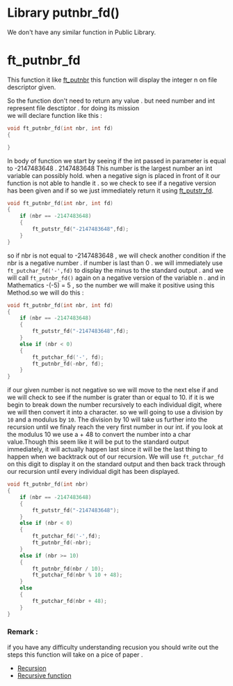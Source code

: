 # Library putnbr_fd()

We don't have any similar function in Public Library.

# ft_putnbr_fd

This function it like [ft_putnbr](../04-putnbr/README.md) this function will display the integer n on file descriptor given. 

So the function don't need to return any value . but need number and int represent file desctiptor .  for doing its mission  
we will declare function like this :

```c
void ft_putnbr_fd(int nbr, int fd)
{

}
```

In body of function we start by seeing if the int passed in parameter is equal to -2147483648 . 
2147483648 This number is the largest number an int variable can possibly hold. 
when a negative sign is placed in front of it our function is not able to handle it .  so we check to see if a negative version has been given and if so we just immediately return it using [ft_putstr_fd](../13-putstr_fd/README.md).

```c
void ft_putnbr_fd(int nbr, int fd)
{
    if (nbr == -2147483648)
    {
        ft_putstr_fd("-2147483648",fd);
    }
}
```

so if nbr is not equal to -2147483648 , we will check another condition if the nbr is a negative number . if number is last than 0 . we will immediately use `ft_putchar_fd('-',fd)` to display the minus to the standard output . and we will call `ft_putnbr_fd()` again on a negative version of the variable n . 
and in Mathematics -(-5) = 5 , so the number we will make it positive using this Method.so we will do this : 

```c
void ft_putnbr_fd(int nbr, int fd)
{
    if (nbr == -2147483648)
    {
        ft_putstr_fd("-2147483648",fd);
    }
    else if (nbr < 0)
    {
        ft_putchar_fd('-', fd);
        ft_putnbr_fd(-nbr, fd);
    }
}
```

if our given number is not negative so we will move to the next else if and we will check to see if the number is grater than or equal to 10. if it is we begin to break down the number recursively to each individual digit, where we will then convert it into a character. 
so we will going to use a division by `10` and a modulus by `10`. The division by 10 will take us further into the recursion until we finaly reach the very first number in our int. if you look at the modulus 10 we use a + 48 to convert the number into a char value.Though this seem like it will be put to the standard output immediately, it will actually happen last since it will be the last thing to happen when we backtrack out of our recursion. 
We will use `ft_putchar_fd` on this digit to display it on the standard output and then back track through our recursion until every individual digit has been displayed.


```c
void ft_putnbr_fd(int nbr)
{
    if (nbr == -2147483648)
    {
        ft_putstr_fd("-2147483648");
    }
    else if (nbr < 0)
    {
        ft_putchar_fd('-',fd);
        ft_putnbr_fd(-nbr);
    }
    else if (nbr >= 10)
    {
        ft_putnbr_fd(nbr / 10);
        ft_putchar_fd(nbr % 10 + 48);
    }
    else 
    {
        ft_putchar_fd(nbr + 48);
    }
}
```

### Remark : 
   if you have any difficulty understanding recusion you should write out the steps this function
   will take on a pice of paper .

- [Recursion](https://www.geeksforgeeks.org/recursion/)<br>
- [Recursive function](https://www.geeksforgeeks.org/recursive-functions/)<br>